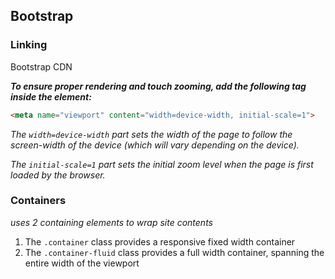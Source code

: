 ## Bootstrap

### Linking

Bootstrap CDN

<link href="https://cdn.jsdelivr.net/npm/bootstrap@5.2.1/dist/css/bootstrap.min.css" rel="stylesheet">


***To ensure proper rendering and touch zooming, add the following <meta> tag inside the <head> element:***

```HTML
<meta name="viewport" content="width=device-width, initial-scale=1">
```

*The `width=device-width` part sets the width of the page to follow the screen-width of the device (which will vary depending on the device).*

*The `initial-scale=1` part sets the initial zoom level when the page is first loaded by the browser.*


### Containers

*uses 2 containing elements to wrap site contents*

1. The `.container` class provides a responsive fixed width container
2. The `.container-fluid` class provides a full width container, spanning the entire width of the viewport

